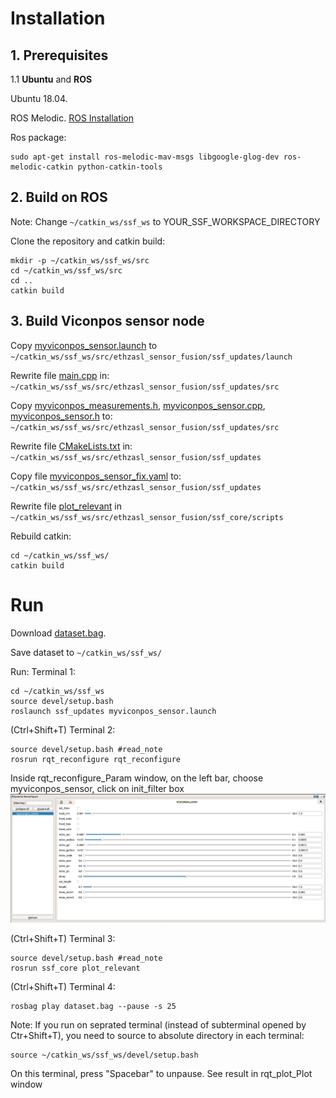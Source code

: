 # Installation

## 1. Prerequisites
1.1 **Ubuntu** and **ROS**

Ubuntu  18.04.

ROS Melodic. [ROS Installation](http://wiki.ros.org/ROS/Installation)

Ros package:
 ```
sudo apt-get install ros-melodic-mav-msgs libgoogle-glog-dev ros-melodic-catkin python-catkin-tools
 ```
## 2. Build on ROS

Note: Change `~/catkin_ws/ssf_ws` to YOUR_SSF_WORKSPACE_DIRECTORY

Clone the repository and catkin build:
```
mkdir -p ~/catkin_ws/ssf_ws/src
cd ~/catkin_ws/ssf_ws/src
cd ..
catkin build
```

## 3. Build Viconpos sensor node

Copy [myviconpos_sensor.launch](file/myviconpos_sensor.launch) to `~/catkin_ws/ssf_ws/src/ethzasl_sensor_fusion/ssf_updates/launch`

Rewrite file [main.cpp](file/main.cpp) in: `~/catkin_ws/ssf_ws/src/ethzasl_sensor_fusion/ssf_updates/src`

Copy [myviconpos_measurements.h](file/myviconpos_measurements.h), [myviconpos_sensor.cpp](file/myviconpos_sensor.cpp), [myviconpos_sensor.h](file/myviconpos_sensor.h) to: `~/catkin_ws/ssf_ws/src/ethzasl_sensor_fusion/ssf_updates/src`

Rewrite file [CMakeLists.txt](file/CMakeLists.txt) in: `~/catkin_ws/ssf_ws/src/ethzasl_sensor_fusion/ssf_updates`

Copy file [myviconpos_sensor_fix.yaml](file/myviconpos_sensor_fix.yaml) to: `~/catkin_ws/ssf_ws/src/ethzasl_sensor_fusion/ssf_updates`

Rewrite file [plot_relevant](file/plot_relevant) in `~/catkin_ws/ssf_ws/src/ethzasl_sensor_fusion/ssf_core/scripts`

Rebuild catkin:
```
cd ~/catkin_ws/ssf_ws/
catkin build
```
# Run

Download [dataset.bag](http://wiki.ros.org/ethzasl_sensor_fusion/Tutorials/Introductory%20Tutorial%20for%20Multi-Sensor%20Fusion%20Framework?action=AttachFile&do=view&target=dataset.bag).

Save dataset to `~/catkin_ws/ssf_ws/`

Run:
Terminal 1:
```
cd ~/catkin_ws/ssf_ws
source devel/setup.bash
roslaunch ssf_updates myviconpos_sensor.launch
```
(Ctrl+Shift+T) Terminal 2:
```
source devel/setup.bash #read_note
rosrun rqt_reconfigure rqt_reconfigure
```

Inside rqt_reconfigure_Param window, on the left bar, choose myviconpos_sensor, click on init_filter box
![reconfigure](image/reconfigure.png)

(Ctrl+Shift+T) Terminal 3:
```
source devel/setup.bash #read_note
rosrun ssf_core plot_relevant
```
(Ctrl+Shift+T) Terminal 4:
```
rosbag play dataset.bag --pause -s 25
```
Note: If you run on seprated terminal (instead of subterminal opened by Ctr+Shift+T), you need to source to absolute directory in each terminal:
```
source ~/catkin_ws/ssf_ws/devel/setup.bash
```
On this terminal, press "Spacebar" to unpause. See result in rqt_plot_Plot window

